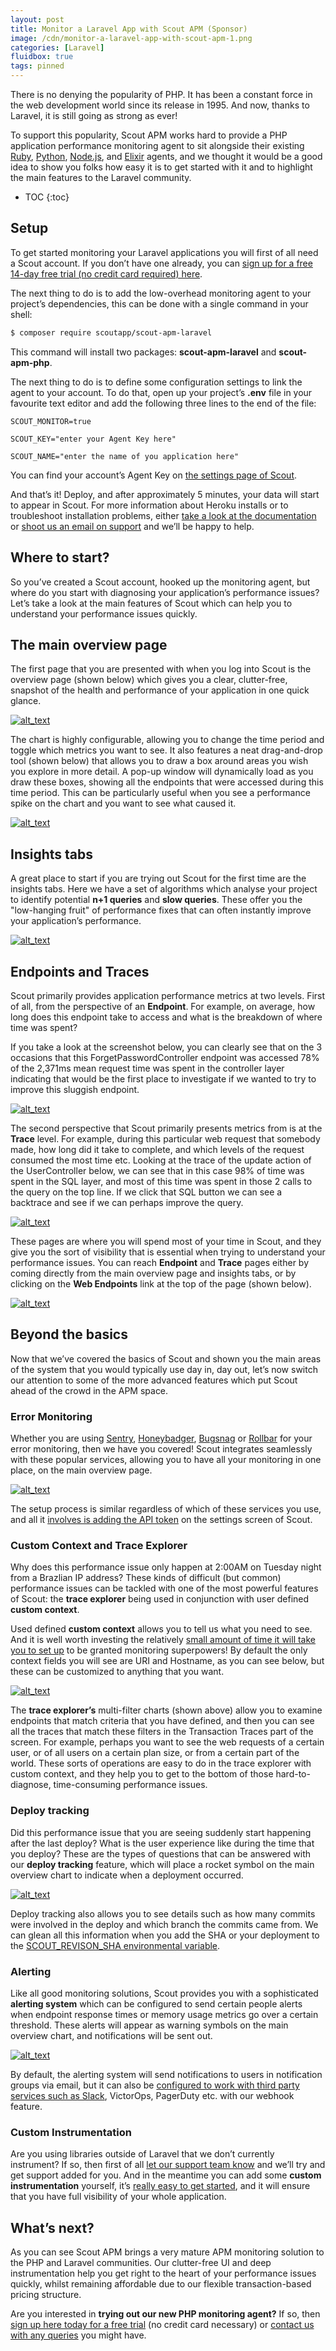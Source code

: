 ```yaml
---
layout: post
title: Monitor a Laravel App with Scout APM (Sponsor)
image: /cdn/monitor-a-laravel-app-with-scout-apm-1.png
categories: [Laravel]
fluidbox: true
tags: pinned
---
```


There is no denying the popularity of PHP. It has been a constant force in the web development world since its release in 1995. And now, thanks to Laravel, it is still going as strong as ever! 

To support this popularity, Scout APM works hard to provide a PHP application performance monitoring agent to sit alongside their existing [Ruby](https://docs.scoutapm.com/?&_ga=2.13897777.787953493.1607361874-1921515952.1591658385#ruby-agent), [Python](https://docs.scoutapm.com/?_ga=2.13897777.787953493.1607361874-1921515952.1591658385#python-agent), [Node.js](https://docs.scoutapm.com/#nodejs-agent), and [Elixir](https://docs.scoutapm.com/?_ga=2.121896717.787953493.1607361874-1921515952.1591658385#elixir-agent) agents, and we thought it would be a good idea to show you folks how easy it is to get started with it and to highlight the main features to the Laravel community.

* TOC
{:toc}

## Setup

To get started monitoring your Laravel applications you will first of all need a Scout account. If you don’t have one already, you can [sign up for a free 14-day free trial (no credit card required) here](https://ter.li/wpbqw2).

The next thing to do is to add the low-overhead monitoring agent to your project’s dependencies, this can be done with a single command in your shell:

```bash
$ composer require scoutapp/scout-apm-laravel
```

This command will install two packages: **scout-apm-laravel** and **scout-apm-php**.

The next thing to do is to define some configuration settings to link the agent to your account. To do that, open up your project’s **.env** file in your favourite text editor and add the following three lines to the end of the file:

```
SCOUT_MONITOR=true

SCOUT_KEY="enter your Agent Key here"

SCOUT_NAME="enter the name of you application here"
```

You can find your account’s Agent Key on [the settings page of Scout](https://scoutapm.com/settings).

And that’s it! Deploy, and after approximately 5 minutes, your data will start to appear in Scout. For more information about Heroku installs or to troubleshoot installation problems, either [take a look at the documentation](https://docs.scoutapm.com/#php-agent) or [shoot us an email on support](mailto:support@scoutapm.com) and we’ll be happy to help.

## Where to start?

So you’ve created a Scout account, hooked up the monitoring agent, but where do you start with diagnosing your application’s performance issues? Let’s take a look at the main features of Scout which can help you to understand your performance issues quickly.

## The main overview page

The first page that you are presented with when you log into Scout is the overview page (shown below) which gives you a clear, clutter-free, snapshot of the health and performance of your application in one quick glance.

[![alt_text](/images/scoutapm-article/scout-image1.png)](/images/scoutapm-article/scout-image1.png)

The chart is highly configurable, allowing you to change the time period and toggle which metrics you want to see. It also features a neat drag-and-drop tool (shown below) that allows you to draw a box around areas you wish you explore in more detail. A pop-up window will dynamically load as you draw these boxes, showing all the endpoints that were accessed during this time period. This can be particularly useful when you see a performance spike on the chart and you want to see what caused it.

[![alt_text](/images/scoutapm-article/scout-image2.png)](/images/scoutapm-article/scout-image2.png)

## Insights tabs

A great place to start if you are trying out Scout for the first time are the insights tabs. Here we have a set of algorithms which analyse your project to identify potential **n+1 queries** and **slow queries**. These offer you the "low-hanging fruit" of performance fixes that can often instantly improve your application’s performance.

[![alt_text](/images/scoutapm-article/scout-image3.png)](/images/scoutapm-article/scout-image3.png)

## Endpoints and Traces

Scout primarily provides application performance metrics at two levels. First of all, from the perspective of an **Endpoint**. For example, on average, how long does this endpoint take to access and what is the breakdown of where time was spent? 

If you take a look at the screenshot below, you can clearly see that on the 3 occasions that this ForgetPasswordController endpoint was accessed 78% of the 2,371ms mean request time was spent in the controller layer indicating that would be the first place to investigate if we wanted to try to improve this sluggish endpoint.

[![alt_text](/images/scoutapm-article/scout-image4.png)](/images/scoutapm-article/scout-image4.png)

The second perspective that Scout primarily presents metrics from is at the **Trace** level. For example, during this particular web request that somebody made, how long did it take to complete, and which levels of the request consumed the most time etc. Looking at the trace of the update action of the UserController below, we can see that in this case 98% of time was spent in the SQL layer, and most of this time was spent in those 2 calls to the query on the top line. If we click that SQL button we can see a backtrace and see if we can perhaps improve the query.

[![alt_text](/images/scoutapm-article/scout-image5.png)](/images/scoutapm-article/scout-image5.png)

These pages are where you will spend most of your time in Scout, and they give you the sort of visibility that is essential when trying to understand your performance issues. You can reach **Endpoint** and **Trace** pages either by coming directly from the main overview page and insights tabs, or by clicking on the **Web Endpoints** link at the top of the page (shown below).

[![alt_text](/images/scoutapm-article/scout-image6.png)](/images/scoutapm-article/scout-image6.png)

## Beyond the basics

Now that we’ve covered the basics of Scout and shown you the main areas of the system that you would typically use day in, day out, let’s now switch our attention to some of the more advanced features which put Scout ahead of the crowd in the APM space.

### Error Monitoring

Whether you are using [Sentry](https://sentry.io/), [Honeybadger](https://www.honeybadger.io/), [Bugsnag](https://www.bugsnag.com/) or [Rollbar](https://rollbar.com/) for your error monitoring, then we have you covered! Scout integrates seamlessly with these popular services, allowing you to have all your monitoring in one place, on the main overview page.

[![alt_text](/images/scoutapm-article/scout-image7.png)](/images/scoutapm-article/scout-image7.png)

The setup process is similar regardless of which of these services you use, and all it [involves is adding the API token](https://docs.scoutapm.com/#rollbar) on the settings screen of Scout.

### Custom Context and Trace Explorer

Why does this performance issue only happen at 2:00AM on Tuesday night from a Brazlian IP address? These kinds of difficult (but common) performance issues can be tackled with one of the most powerful features of Scout: the **trace explorer** being used in conjunction with user defined **custom context**.

Used defined **custom context** allows you to tell us what you need to see. And it is well worth investing the relatively [small amount of time it will take you to set up](https://docs.scoutapm.com/#php-custom-context) to be granted monitoring superpowers! By default the only context fields you will see are URI and Hostname, as you can see below, but these can be customized to anything that you want.

[![alt_text](/images/scoutapm-article/scout-image8.png)](/images/scoutapm-article/scout-image8.png)

The **trace explorer’s** multi-filter charts (shown above) allow you to examine endpoints that match criteria that you have defined, and then you can see all the traces that match these filters in the Transaction Traces part of the screen. For example, perhaps you want to see the web requests of a certain user, or of all users on a certain plan size, or from a certain part of the world. These sorts of operations are easy to do in the trace explorer with custom context, and they help you to get to the bottom of those hard-to-diagnose, time-consuming performance issues.

### Deploy tracking

Did this performance issue that you are seeing suddenly start happening after the last deploy? What is the user experience like during the time that you deploy? These are the types of questions that can be answered with our **deploy tracking** feature, which will place a rocket symbol on the main overview chart to indicate when a deployment occurred.

[![alt_text](/images/scoutapm-article/scout-image9.png)](/images/scoutapm-article/scout-image9.png)

Deploy tracking also allows you to see details such as how many commits were involved in the deploy and which branch the commits came from. We can glean all this information when you add the SHA or your deployment to the [SCOUT_REVISON_SHA environmental variable](https://docs.scoutapm.com/#php-deploy-tracking-config).

### Alerting

Like all good monitoring solutions, Scout provides you with a sophisticated **alerting system** which can be configured to send certain people alerts when endpoint response times or memory usage metrics go over a certain threshold. These alerts will appear as warning symbols on the main overview chart, and notifications will be sent out.

[![alt_text](/images/scoutapm-article/scout-image10.png)](/images/scoutapm-article/scout-image10.png)

By default, the alerting system will send notifications to users in notification groups via email, but it can also be [configured to work with third party services such as Slack](https://docs.scoutapm.com/#slack), VictorOps, PagerDuty etc. with our webhook feature.

### Custom Instrumentation

Are you using libraries outside of Laravel that we don’t currently instrument? If so, then first of all [let our support team know](mailto:support@scoutapm.com) and we’ll try and get support added for you. And in the meantime you can add some **custom instrumentation** yourself, it’s [really easy to get started](https://docs.scoutapm.com/#php-custom-instrumentation), and it will ensure that you have full visibility of your whole application.

## What’s next?

As you can see Scout APM brings a very mature APM monitoring solution to the PHP and Laravel communities. Our clutter-free UI and deep instrumentation help you get right to the heart of your performance issues quickly, whilst remaining affordable due to our flexible transaction-based pricing structure.

Are you interested in **trying out our new PHP monitoring agent?** If so, then [sign up here today for a free trial](https://ter.li/wpbqw2) (no credit card necessary) or [contact us with any queries](mailto:support@scoutapm.com) you might have.